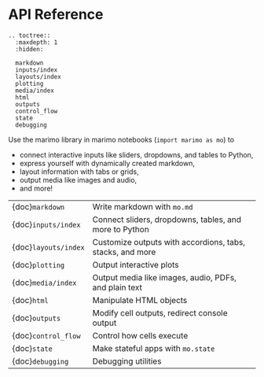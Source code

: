 # API Reference

```{eval-rst}
.. toctree::
  :maxdepth: 1
  :hidden:

  markdown
  inputs/index
  layouts/index
  plotting
  media/index
  html
  outputs
  control_flow
  state
  debugging
```

Use the marimo library in marimo notebooks (`import marimo as mo`) to

- connect interactive inputs like sliders, dropdowns, and tables to Python,
- express yourself with dynamically created markdown,
- layout information with tabs or grids,
- output media like images and audio,
- and more!

|                      |                                                           |
| :------------------- | :-------------------------------------------------------- |
| {doc}`markdown`      | Write markdown with `mo.md`                               |
| {doc}`inputs/index`  | Connect sliders, dropdowns, tables, and more to Python    |
| {doc}`layouts/index` | Customize outputs with accordions, tabs, stacks, and more |
| {doc}`plotting`      | Output interactive plots                                  |
| {doc}`media/index`   | Output media like images, audio, PDFs, and plain text     |
| {doc}`html`          | Manipulate HTML objects                                   |
| {doc}`outputs`       | Modify cell outputs, redirect console output              |
| {doc}`control_flow`  | Control how cells execute                                 |
| {doc}`state`         | Make stateful apps with `mo.state`                        |
| {doc}`debugging`     | Debugging utilities                                       |
